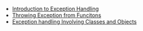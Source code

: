 
- [Introduction to Exception Handling](Exception_Handling_C-Cpp.md)
- [Throwing Exception from Funcitons](throwing-exceptions-from-functions.md)
- [Exception handling Involving Classes and Objects](exception-handling-with-classes-and-objects.md)
